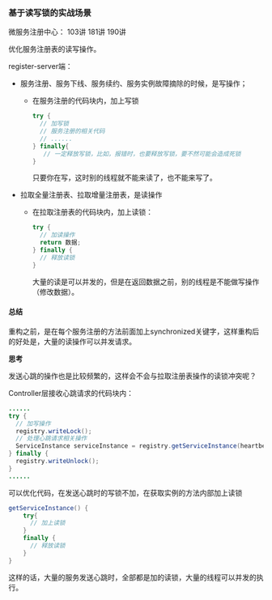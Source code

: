 ### 基于读写锁的实战场景

微服务注册中心：
103讲
181讲
190讲

优化服务注册表的读写操作。

register-server端：

- 服务注册、服务下线、服务续约、服务实例故障摘除的时候，是写操作；

  - 在服务注册的代码块内，加上写锁

    ```java
    try {
      // 加写锁
      // 服务注册的相关代码
      // ......
    } finally{
       // 一定释放写锁，比如，报错时，也要释放写锁，要不然可能会造成死锁
    }
    ```

    只要你在写，这时别的线程就不能来读了，也不能来写了。

- 拉取全量注册表、拉取增量注册表，是读操作

  - 在拉取注册表的代码块内，加上读锁：

    ```java
    try {
      // 加读操作
      return 数据;
    } finally {
      // 释放读锁
    }
    ```

    大量的读是可以并发的，但是在返回数据之前，别的线程是不能做写操作（修改数据）。

#### 总结

重构之前，是在每个服务注册的方法前面加上synchronized关键字，这样重构后的好处是，大量的读操作可以并发请求。

**思考**

发送心跳的操作也是比较频繁的，这样会不会与拉取注册表操作的读锁冲突呢？

Controller层接收心跳请求的代码块内：

```java
......
try {
  // 加写操作
  registry.writeLock();
  // 处理心跳请求相关操作
  ServiceInstance serviceInstance = registry.getServiceInstance(heartbeatRequest.getServiceName(),heartbeatRequest.getServiceInstanceId());
} finally {
  registry.writeUnlock();
}
......
```

可以优化代码，在发送心跳时的写锁不加，在获取实例的方法内部加上读锁

```java
getServiceInstance() {
	try{
	  // 加上读锁
	} 
	finally {
	  // 释放读锁
	}
}
```

这样的话，大量的服务发送心跳时，全部都是加的读锁，大量的线程可以并发的执行。